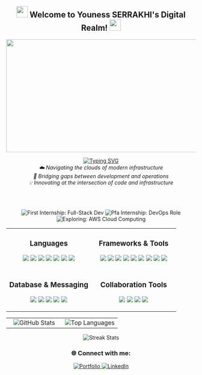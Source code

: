 <h2 align="center">
  <img src="https://media.giphy.com/media/hvRJCLFzcasrR4ia7z/giphy.gif" width="30px"/>
  Welcome to Youness SERRAKHI's Digital Realm!
  <img src="https://media.giphy.com/media/hvRJCLFzcasrR4ia7z/giphy.gif" width="30px"/>
</h2>
<div align="center">
  <img src="https://media.giphy.com/media/dWesBcTLavkZuG35MI/giphy.gif" width="600" height="300"/>
</div>
<p align="center">
  <a href="https://git.io/typing-svg"><img src="https://readme-typing-svg.herokuapp.com?font=Fira+Code&pause=1000&color=2196F3&center=true&vCenter=true&width=435&lines=DevOps+Enthusiast;Cloud+Computing;Full-Stack+Developer;Continuous+Learner" alt="Typing SVG" /></a>
  <em>
    <br>☁️ Navigating the clouds of modern infrastructure
    <br>🔧 Bridging gaps between development and operations
    <br>💡 Innovating at the intersection of code and infrastructure
  </em>
</p>
<br><br>
<p align="center">
  <img src="https://img.shields.io/badge/First%20Internship-Full--Stack%20Dev-FF6F61?style=for-the-badge&logo=visual-studio-code&logoColor=white" alt="First Internship: Full-Stack Dev">
  <img src="https://img.shields.io/badge/Pfa%20Internship-DevOps%20Role-blue?style=for-the-badge&logo=microsoft-azure&logoColor=white" alt="Pfa Internship: DevOps Role">
  <img src="https://img.shields.io/badge/Exploring-AWS%20Cloud%20Computing-orange?style=for-the-badge&logo=amazon-aws&logoColor=white" alt="Exploring: AWS Cloud Computing">
</p>
<table align="center">
  <tr>
    <td align="center" width="50%">
      <h3>Languages</h3>
      <p>
        <img src="https://img.shields.io/badge/Java-ED8B00?style=flat-square&logo=java&logoColor=white">
        <img src="https://img.shields.io/badge/JavaScript-F7DF1E?style=flat-square&logo=javascript&logoColor=black">
        <img src="https://img.shields.io/badge/Python-3776AB?style=flat-square&logo=python&logoColor=white">
        <img src="https://img.shields.io/badge/PHP-777BB4?style=flat-square&logo=php&logoColor=white">
        <img src="https://img.shields.io/badge/C-00599C?style=flat-square&logo=c&logoColor=white">
        <img src="https://img.shields.io/badge/HTML5-E34F26?style=flat-square&logo=html5&logoColor=white">
        <img src="https://img.shields.io/badge/CSS3-1572B6?style=flat-square&logo=css3&logoColor=white">
      </p>
    </td>
    <td align="center" width="50%">
      <h3>Frameworks & Tools</h3>
      <p>
        <img src="https://img.shields.io/badge/Spring-6DB33F?style=flat-square&logo=spring&logoColor=white">
        <img src="https://img.shields.io/badge/React-20232A?style=flat-square&logo=react&logoColor=61DAFB">
        <img src="https://img.shields.io/badge/Laravel-FF2D20?style=flat-square&logo=laravel&logoColor=white">
        <img src="https://img.shields.io/badge/Docker-2496ED?style=flat-square&logo=docker&logoColor=white">
        <img src="https://img.shields.io/badge/Kubernetes-326CE5?style=flat-square&logo=kubernetes&logoColor=white">
        <img src="https://img.shields.io/badge/AWS-232F3E?style=flat-square&logo=amazon-aws&logoColor=white">
        <img src="https://img.shields.io/badge/GitHub_Actions-2088FF?style=flat-square&logo=github-actions&logoColor=white">
        <img src="https://img.shields.io/badge/Terraform-7B42BC?style=flat-square&logo=terraform&logoColor=white">
        <img src="https://img.shields.io/badge/Vagrant-1868F2?style=flat-square&logo=vagrant&logoColor=white">
      </p>
    </td>
  </tr>
  <tr>
    <td align="center">
      <h3>Database & Messaging</h3>
      <p>
        <img src="https://img.shields.io/badge/MySQL-4479A1?style=flat-square&logo=mysql&logoColor=white">
        <img src="https://img.shields.io/badge/Oracle-F80000?style=flat-square&logo=oracle&logoColor=white">
        <img src="https://img.shields.io/badge/MariaDB-003545?style=flat-square&logo=mariadb&logoColor=white">
        <img src="https://img.shields.io/badge/Apache_Kafka-231F20?style=flat-square&logo=apache-kafka&logoColor=white">
        <img src="https://img.shields.io/badge/Redis-DC382D?style=flat-square&logo=redis&logoColor=white">
      </p>
    </td>
    <td align="center">
      <h3>Collaboration Tools</h3>
      <p>
        <img src="https://img.shields.io/badge/Git-F05032?style=flat-square&logo=git&logoColor=white">
        <img src="https://img.shields.io/badge/GitHub-181717?style=flat-square&logo=github&logoColor=white">
        <img src="https://img.shields.io/badge/Trello-0052CC?style=flat-square&logo=trello&logoColor=white">
        <img src="https://img.shields.io/badge/Jira-0052CC?style=flat-square&logo=jira&logoColor=white">
      </p>
    </td>
  </tr>
</table>
<table align="center">
  <tr>
    <td align="center" width="50%">
      <img src="https://github-readme-stats.vercel.app/api?username=YounessSerrakhi&show_icons=true&theme=radical" alt="GitHub Stats" />
    </td>
    <td align="center" width="50%">
      <img src="https://github-readme-stats.vercel.app/api/top-langs/?username=YounessSerrakhi&layout=compact&hide=css,blade&exclude_repo=travesyHotel,Credit_Risk_classification&theme=radical" alt="Top Languages" />
    </td>
  </tr>
</table>
<p align="center">
  <img src="https://github-readme-streak-stats.herokuapp.com/?user=YounessSerrakhi&theme=radical" alt="Streak Stats" />
</p>
<h3 align="center">🌐 Connect with me:</h3>
<p align="center">
  <a href="https://younessserrakhi.github.io/portfolio/" target="_blank">
    <img src="https://img.shields.io/badge/Portfolio-FF7139?style=for-the-badge&logo=Firefox-Browser&logoColor=white" alt="Portfolio" />
  </a>
  <a href="https://www.linkedin.com/in/youness-serrakhi/" target="_blank">
    <img src="https://img.shields.io/badge/LinkedIn-0077B5?style=for-the-badge&logo=linkedin&logoColor=white" alt="LinkedIn" />
  </a>
</p>
